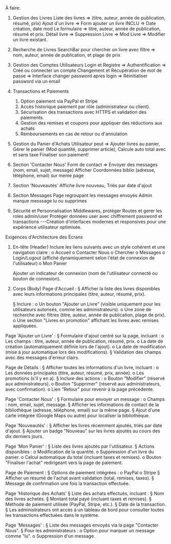À faire:
1. Gestion des Livres
    Liste des livres  => (titre, auteur, année de publication, résumé, prix)
    Ajout d'un livre  => Form ajouter un livre INCLU => Date création, date mod      Le formulaire => titre, auteur, année de publication, résumé et prix.
    Détail livre      => 
    Suppression Livre => 
    Mod Livre         => Modifier un livre existant.

2. Recherche de Livres
    SearchBar pour chercher un livre avec filtre => nom, auteur, année de publication, et plage de prix

3. Gestion des Comptes Utilisateurs
    Login et Registre                           => Authentification => Créé ou connecter un compte
    Changement et Récupération de mot de passe  => Interface changer password apres login
                                                => Réinitialiser password via un email

4. Transactions et Paiements
    1. Option paiement via PayPal et Stripe
    2. Accès historique paiement par rôle (administrateur ou client).
    3. Sécurisation des transactions avec HTTPS et validation des paiements.
    4. Gestion des remises et coupons pour appliquer des réductions aux achats
    5. Remboursements en cas de retour ou d'annulation

5. Gestion du Panier d'Achats
    Utilisateur peut => Ajouter livres au panier, Gérer le panier (Mod quantité, supprimer article), Calcule auto total avec et sans taxe
    Finaliser son paiement!

6. Section 'Contacter Nous'
    Form de contact => Envoyer des messages (nom, email, sujet, message)
    Afficher Coordonnées biblio (adresse, téléphone, email) sur meme page

7. Section 'Nouveautés'
    Affiche livre nouveau, Triés par date d'ajout

8. Section Messages
    Page regroupant les messages envoyés
    Admin marque messsage lu ou supprimes

9. Sécurité et Personnalisation
    Middlewares, protéger Routes et gerer les roles admin/user
    Protéger données user avec chiffrement password et transactions
    ---Création d'interfaces modernes et responsives pour une expérience utilisateur optimisée.






Exigences d'Architecture des Écrans
1. En-tête (Header)
        Inclure les liens suivants avec un style cohérent et une navigation claire :
        o Accueil
        o Contacter Nous
        o Chercher
        o Messages
        o Login/Logout (affiché dynamiquement selon l'état de connexion de l'utilisateur)
        o Mon Panier

    Ajouter un indicateur de connexion (nom de l'utilisateur connecté ou
    bouton de connexion).



2. Corps (Body)
Page d'Accueil :
    § Afficher la liste des livres disponibles avec leurs informations principales (titre, auteur, résumé, prix).
    
    § Inclure :
    o Un bouton "Ajouter un Livre" (visible uniquement pour les utilisateurs autorisés, comme les administrateurs).
    o Une zone de recherche avec filtres (titre, auteur, année de publication, plage de prix).
    o Une section "Livres en promotion" affichant les livres avec remises appliquées.

Page 'Ajouter un Livre' :
    § Formulaire d'ajout centré sur la page, incluant :
        o Les champs : titre, auteur, année de publication, résumé, prix.
        o La date de création (automatiquement définie lors de l'ajout).
        o La date de modification (mise à jour automatique lors des modifications).
    § Validation des champs avec des messages d'erreur clairs.


Page de Détails :
    § Afficher toutes les informations d'un livre, incluant :
        o Les données principales (titre, auteur, résumé, prix, année).
        o Les promotions (s'il y en a).
    § Inclure des actions :
        o Bouton "Modifier" (réservé aux administrateurs).
        o Bouton "Supprimer" (réservé aux administrateurs, avec confirmation).
        o Lien "Retour" pour revenir à la page précédente.


Page 'Contacter Nous' :
    § Formulaire pour envoyer un message :
        o Champs : nom, email, sujet, message.
    § Afficher les informations de contact de la bibliothèque (adresse, téléphone, email) sur la même page.
    § Ajout d'une carte intégrée (Google Maps ou autre) pour localiser la bibliothèque.


Page 'Nouveautés' :
    § Afficher les livres récemment ajoutés, triés par date d'ajout.
    § Ajouter un badge "Nouveau" sur les livres ajoutés au cours des dix derniers jours.


Page 'Mon Panier' :
    § Liste des livres ajoutés par l'utilisateur.
    § Actions disponibles :
        o Modification de la quantité.
        o Suppression d'un livre du panier.
        o Calcul automatique du total (incluant taxes et remises).
        o Bouton "Finaliser l'achat" redirigeant vers la page de paiement.


Page de Paiement :
    § Options de paiement intégrées :
        o PayPal
        o Stripe
    § Afficher un résumé de l'achat avant validation (total, remises, taxes).
    § Message de confirmation une fois la transaction effectuée.


Page 'Historique des Achats'
    § Liste des achats effectués, incluant :
    § Nom des livres achetés.
    § Montant total payé (incluant taxes et remises).
    § Méthode de paiement utilisée (PayPal, Stripe, etc.).
    § Date de la transaction.
    § Les administrateurs ont accès à un tableau de bord pour consulter toutes les transactions effectuées dans le système.


Page 'Messages' :
    § Liste des messages envoyés via la page "Contacter Nous".
    § Pour les administrateurs :
        o Option pour marquer un message comme "lu".
        o Suppression d'un message.